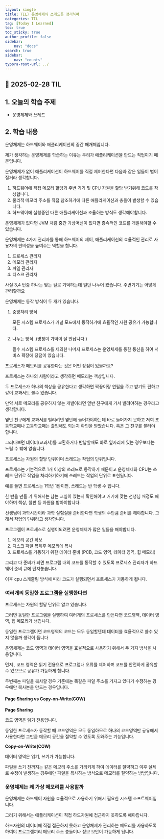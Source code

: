 ```yaml
---
layout: single
title: TIL) 운영체제와 쓰레드를 정리하며
categories: TIL
tag: [Today I Learned]
toc: true
toc_sticky: true
author_profile: false
sidebar:
    nav: "docs"
search: true
sidebar:
    nav: "counts"
typora-root-url: ../
---
```


## 📌 2025-02-28 TIL

## 1. 오늘의 학습 주제

+ 운영체제와 쓰레드

## 2. 학습 내용

운영체제는 하드웨어와 애플리케이션의 중간 매개체입니다.

제가 생각하는 운영체제를 학습하는 이유는 우리가 애플리케이션을 만드는 직업이기 때문입니다.

운영체제가 없이 애플리케이션이 하드웨어를 직접 제어한다면 다음과 같은 일들이 벌어질거라 생각합니다.

1. 하드웨어에 직접 메모리 할당과 주변 기기 및 CPU 자원을 할당 받기위해 코드를 작성합니다.
2. 물리적 메모리 주소를 직접 참조하기에 다른 애플리케이션과 충돌이 발생할 수 있습니다.
3. 하드웨어에 실행중인 다른 애플리케이션과 조율하는 방식도 생각해야합니다.

운영체제가 없다면 JVM 처럼 중간 가상머신이 없다면 종속적인 코드를 개발해야할 수 있습니다.

운영체제는 4가지 관리자를 통해 하드웨어의 제어, 애플리케이션의 효율적인 관리로 사용자의 편의성을 높여주는 역할을 합니다.

1. 프로세스 관리자
2. 메모리 관리자
3. 파일 관리자
4. 디스크 관리자

사실 3,4 번중 하나는 맞는 걸로 기억하는데 일단 나누어 봤습니다. 주변기기는 어떻게 관리할까요

운영체제는 동작 방식이 두 개가 있습니다.

1. 중앙처리 방식

   모든 시스템 프로세스가 커널 모드에서 동작하기에 효율적인 자원 공유가 가능합니다.

2. 나누는 방식..(명칭이 기억이 잘 안납니다.)

   필수 시스템 프로세스를 제외한 나머지 프로세스는 운영체제를 통한 통신을 하여 서비스 확장에 장점이 있습니다.



프로세스가 메모리를 공유한다는 것은 어떤 장점이 있을까요?

프로세스는 하나의 사람이라고 생각하면 메모리는 책상입니다.

두 프로세스가 하나의 책상을 공유한다고 생각하면 짝꿍이랑 연필을 주고 받기도 편하고 같이 교과서도 볼수 있습니다.



만약 서로 메모리를 공유하지 않는 개별이라면 옆반 친구에게 가서 빌려야하는 경우라고 생각합니다.

옆반 친구에게 교과서를 빌리려면 옆반에 들어가야하는데 바로 들어가지 못하고 저희 초등학교때나 고등학교때는 출입해도 되는지 확인을 받았습니다. 혹은 그 친구를 불러야 합니다.

그러다보면 데이터(교과서)를 교환하거나 반납할때도 바로 옆자리에 있는 경우보다는 느릴 수 밖에 없습니다.

프로세스는 자원의 할당 단위이며 쓰레드는 작업의 단위입니다.

프로세스는 기본적으로 1개 이상의 쓰레드로 동작하기 때문이고 운영체제와 CPU는 쓰레드 단위로 작업을 처리하기하기에 쓰레드는 작업의 단위로 표현됩니다.

예를 들면 프로세스는 1학년 1반이면, 쓰레드는 반 학생 수 입니다.

한 반을 만들 기 위해서는 남는 교실이 있는지 확인해야고 거기에 맞는 선생님 배정도 해야하며 책상, 칠판 등 자원을 받아야합니다.

선생님이 과학시간이라 과학 실험실을 준비한다면 학생의 수만큼 준비를 해야합니다. 그래서 작업의 단위라고 생각합니다.

프로그램이 프로세스로 실행이되려면 운영체제가 많은 일들을 해야합니다.

1. 메모리 공간 확보
2. 디스크 파일 복제후 메모리에 복사
3. 프로세스를 가동하기 위한 데이터 준비 (PCB, 코드 영역, 데이터 영역, 힙 메모리)

그리고 다 준비가 되면 프로그램 내의 코드를 동작할 수 있도록 프로세스 관리자가 하드웨어 준비 큐에 던져놓습니다.

이후 cpu 스케줄링 방식에 따라 코드가 실행되면서 프로세스가 가동하게 됩니다.



### 여러개의 동일한 프로그램을 실행한다면

프로세스는 자원의 할당 단위로 알고 있습니다.

그러면 동일한 프로그램을 실행하여 여러개의 프로세스를 만든다면 코드영역, 데이터 영역, 힙 메모리가 생깁니다.

동일한 프로그램이면 코드영역의 코드는 모두 동일할텐데 데이터를 효율적으로 쓸수 있지 않을까 생각이 듭니다



운영체제는 코드 영역과 데이터 영역을 효율적으로 사용하기 위해서 두 가지 방식을 사용합니다.

먼저 , 코드 영역은 읽기 전용으로 프로그램내 오류를 제어하며 코드를 안전하게 공유할 수 있으므로 공유가 가능하게 합니다.

두번째는 파일을 복사할 경우 기존에는 똑같은 파일 주소를 가지고 있다가 수정하는 경우에만 복사본을 만드는 경우입니다.

#### **Page Sharing** vs **Copy-on-Write(COW)**

**Page Sharing** 

코드 영역은 읽기 전용입니다.

동일한 프로세스가 동작할 때 코드영역은 모두 동일하므로 하나의 코드영역만 공유해서 사용한다면 그만큼 메모리 공간을 절약할 수 있도록 도와주는 기능입니다.

**Copy-on-Write(COW)**

데이터 영역은 읽기, 쓰기가 가능합니다.

파일을 쓰기 전까지는 같은 메모리 주소를 가리키게 하여 데이터를 절약하고 이후 실제로 수정이 발생하는 경우에만 파일을 복사하는 방식으로 메모리를 절약하는 방법입니다.



### 운영체제는 왜 가상 메모리를 사용할까

운영체제는 하드웨어 자원을 효율적으로 사용하기 위해서 필요한 시스템 소프트웨어입니다.

그러기 위해서는 애플리케이션이 직접 하드자원에 접근하지 못하도록 해야합니다.

하드자원의 데이터에 직접 접근하지 못하고 운영체제가 관리하는 메모리를 사용하도록 하여야 프로그램끼리 메모리 주소 충돌이나 정보 보안이 가능하게 됩니다.
